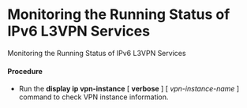 Monitoring the Running Status of IPv6 L3VPN Services
====================================================

Monitoring the Running Status of IPv6 L3VPN Services

#### Procedure

* Run the **display ip vpn-instance** [ **verbose** ] [ *vpn-instance-name* ] command to check VPN instance information.